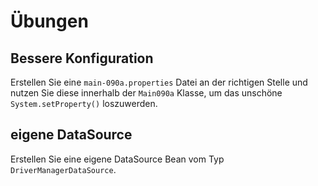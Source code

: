 # Übungen

## Bessere Konfiguration

Erstellen Sie eine `main-090a.properties` Datei an der richtigen
Stelle und nutzen Sie diese innerhalb der `Main090a` Klasse, um
das unschöne `System.setProperty()` loszuwerden.

## eigene DataSource

Erstellen Sie eine eigene DataSource Bean vom Typ `DriverManagerDataSource`.